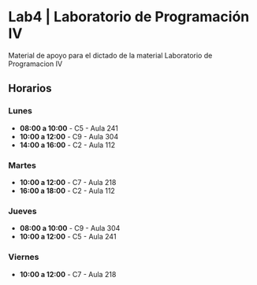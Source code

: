 # Lab4 | Laboratorio de Programación IV

Material de apoyo para el dictado de la material Laboratorio de Programacion IV 

## Horarios

### Lunes
- **08:00 a 10:00** - C5 - Aula 241
- **10:00 a 12:00** - C9 - Aula 304
- **14:00 a 16:00** - C2 - Aula 112

### Martes
- **10:00 a 12:00** - C7 - Aula 218
- **16:00 a 18:00** - C2 - Aula 112

### Jueves
- **08:00 a 10:00** - C9 - Aula 304
- **10:00 a 12:00** - C5 - Aula 241

### Viernes
- **10:00 a 12:00** - C7 - Aula 218
